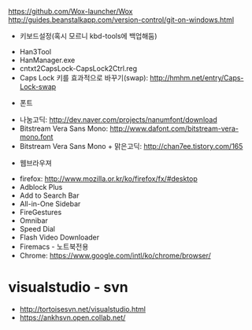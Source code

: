  https://github.com/Wox-launcher/Wox
http://guides.beanstalkapp.com/version-control/git-on-windows.html
* 키보드설정(혹시 모르니 kbd-tools에 백업해둠)
 - Han3Tool
 - HanManager.exe
 - cntxt2CapsLock-CapsLock2Ctrl.reg
  - Caps Lock 키를 효과적으로 바꾸기(swap): http://hmhm.net/entry/Caps-Lock-swap
* 폰트
 - 나눔고딕: http://dev.naver.com/projects/nanumfont/download
 - Bitstream Vera Sans Mono: http://www.dafont.com/bitstream-vera-mono.font
 - Bitstream Vera Sans Mono + 맑은고딕: http://chan7ee.tistory.com/165

* 웹브라우져
 - firefox: http://www.mozilla.or.kr/ko/firefox/fx/#desktop
  - Adblock Plus
  - Add to Search Bar
  - All-in-One Sidebar
  - FireGestures
  - Omnibar
  - Speed Dial
  - Flash Video Downloader
  - Firemacs - 노트북전용
 - Chrome: https://www.google.com/intl/ko/chrome/browser/
# visualstudio - svn
- http://tortoisesvn.net/visualstudio.html
- https://ankhsvn.open.collab.net/
